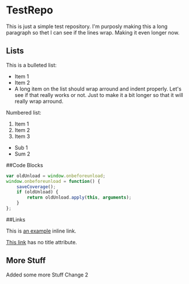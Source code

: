 # TestRepo
This is just a simple test repository.  I'm purposly making this a long paragraph so thet I can see if the lines wrap.  Making it even longer now.

## Lists
This is a bulleted list:

* Item 1
* Item 2
* A long item on the list should wrap arround and indent properly.  Let's see if that really works or not. Just to make it a bit longer so that it will really wrap arround.
 
Numbered list:

1. Item 1
2. Item 2
3. Item 3
  * Sub 1
  * Sum 2
 

##Code Blocks

```javascript
var oldUnload = window.onbeforeunload;
window.onbeforeunload = function() {
    saveCoverage();
    if (oldUnload) {
        return oldUnload.apply(this, arguments);
    }
};
```


##Links

This is [an example](http://www.slate.com/ "Title") inline link.

[This link](http://example.net/) has no title attribute.


## More Stuff

Added some more Stuff Change 2
